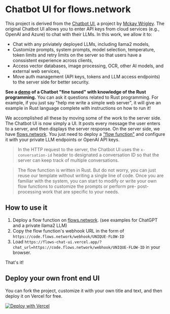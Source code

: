 # Chatbot UI for flows.network

This project is derived from the [Chatbot UI](https://github.com/mckaywrigley/chatbot-ui), a project by [Mckay Wrigley](https://twitter.com/mckaywrigley). The original Chatbot UI allows you to enter API keys from cloud services (e.g., OpenAI and Azure) to chat with their LLMs. In this work, we allow it to:

* Chat with any priviately deployed LLMs, including llama2 models,
* Customize prompts, system prompts, model selection, temperature, token limits and retry limits on the server so that users have a conssistent experience across clients,
* Access vector databases, image processing, OCR, other AI models, and external web services,
* Move auth management (API keys, tokens and LLM access endpoints) to the server side for better security.

**See a [demo](https://bit.ly/learn_rust) of a Chatbot "fine tuned" with knowledge of the Rust programming.** You can ask it questions related to Rust programming. For example, if you just say "help me write a simple web server", it will give an example in Rust language complete with instructions on how to run it!

We accomplished all these by moving some of the work to the server side. The Chatbot UI is now simply a UI. It posts every message the user enters to a server, and then displays the server response. On the server side, we have [flows.network](https://flows.network/). You just need to deploy a ["flow function"](https://docs.flows.network/docs/getting-started-developer/hello-world) and configure it with your private LLM endpoints or OpenAI API keys.

> In the HTTP request to the server, the Chatbot UI uses the `x-conversation-id` header to designated a conversation ID so that the server can keep track of multiple conversations.

> The flow function is written in Rust. But do not worry, you can just reuse our template without writing a single line of code. Once you are familiar with the system, you can start to modify or write your own flow functions to customize the prompts or perform pre- post-processing work that are specific to your needs.

## How to use it

1. Deploy a flow function on [flows.network](https://flows.network/). (see examples for ChatGPT and a private llama2 LLM)
2. Copy the flow function's webhook URL in the form of `https://code.flows.network/webhook/UNIQUE-FLOW-ID`
3. Load `https://flows-chat-ui.vercel.app/?chat_url=https://code.flows.network/webhook/UNIQUE-FLOW-ID` in your browser.

That's it!

## Deploy your own front end UI

You can fork the project, customize it with your own title and text, and then deploy it on Vercel for free.

[![Deploy with Vercel](https://vercel.com/button)](https://vercel.com/new/clone?repository-url=https%3A%2F%2Fgithub.com%2Fflows-network%2Fchatbot-ui)

